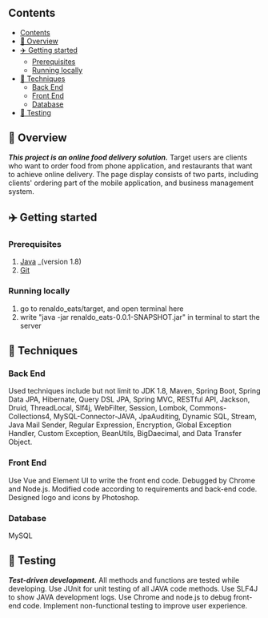 ## Contents

- [Contents](#contents)
- [📖 Overview](#-overview)
- [✈️ Getting started](#️-getting-started)
  - [Prerequisites](#prerequisites)
  - [Running locally](#running-locally)
- [🔧 Techniques](#-techniques)
  - [Back End](#back-end)
  - [Front End](#front-end)
  - [Database](#database)
- [📄 Testing](#-testing)

## 📖 Overview

**_This project is an online food delivery solution._** Target users are clients who want to order food from phone application, and restaurants that want to achieve online delivery. The page display consists of two parts, including clients' ordering part of the mobile application, and business management system.

## ✈️ Getting started

### Prerequisites

1.  [Java](https://www.oracle.com/java/technologies/downloads/) \_(version 1.8)
2.  [Git](https://git-scm.com/downloads)

### Running locally

1.  go to renaldo_eats/target, and open terminal here
2.  write "java -jar renaldo_eats-0.0.1-SNAPSHOT.jar" in terminal to start the server

## 🔧 Techniques

### Back End

Used techniques include but not limit to JDK 1.8, Maven, Spring Boot, Spring Data JPA, Hibernate, Query DSL JPA, Spring MVC, RESTful API, Jackson, Druid, ThreadLocal, Slf4j, WebFilter, Session, Lombok, Commons-Collections4, MySQL-Connector-JAVA, JpaAuditing, Dynamic SQL, Stream, Java Mail Sender, Regular Expression, Encryption, Global Exception Handler, Custom Exception, BeanUtils, BigDaecimal, and Data Transfer Object.

### Front End

Use Vue and Element UI to write the front end code. Debugged by Chrome and Node.js. Modified code according to requirements and back-end code. Designed logo and icons by Photoshop.

### Database

MySQL

## 📄 Testing

**_Test-driven development._** All methods and functions are tested while developing. Use JUnit for unit testing of all JAVA code methods. Use SLF4J to show JAVA development logs. Use Chrome and node.js to debug front-end code. Implement non-functional testing to improve user experience.
